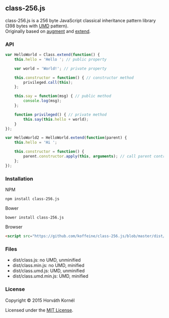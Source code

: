 ## class-256.js

class-256.js is a 256 byte JavaScript classical inheritance pattern library (398 bytes with [UMD](https://github.com/umdjs/umd) pattern).  
Originally based on [augment](https://github.com/javascript/augment) and [extend](https://github.com/jazdw/extend).

### API

```js
var HelloWorld = Class.extend(function() {
	this.hello = 'Hello '; // public property

	var world = 'World!'; // private property

	this.constructor = function() { // constructor method
		privileged.call(this);
	};

	this.say = function(msg) { // public method
		console.log(msg);
	};

	function privileged() { // private method
		this.say(this.hello + world);
	}
});

var HelloWorld2 = HelloWorld.extend(function(parent) {
	this.hello = 'Hi ';

	this.constructor = function() {
		parent.constructor.apply(this, arguments); // call parent contructor
	};
});
```

### Installation

NPM

```
npm install class-256.js
```

Bower

```
bower install class-256.js
```

Browser

```html
<script src="https://github.com/koffeine/class-256.js/blob/master/dist/class.umd.min.js" charset="utf-8"></script>
```

### Files

* dist/class.js: no UMD, unminified
* dist/class.min.js: no UMD, minified
* dist/class.umd.js: UMD, unminified
* dist/class.umd.min.js: UMD, minified

### License

Copyright © 2015 Horváth Kornél

Licensed under the [MIT License](https://github.com/koffeine/class-256.js/blob/master/LICENSE.md).